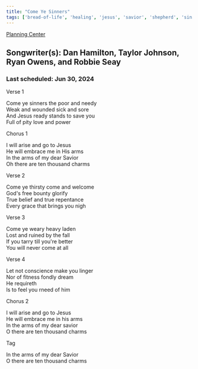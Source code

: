 ```yaml
---
title: "Come Ye Sinners"
tags: ['bread-of-life', 'healing', 'jesus', 'savior', 'shepherd', 'sin']
---
```


[Planning Center](https://services.planningcenteronline.com/songs/10548591)

## Songwriter(s): Dan Hamilton, Taylor Johnson, Ryan Owens, and Robbie Seay
### Last scheduled: Jun 30, 2024          

Verse 1  
  
Come ye sinners the poor and needy  
Weak and wounded sick and sore  
And Jesus ready stands to save you  
Full of pity love and power  
  
Chorus 1  
  
I will arise and go to Jesus  
He will embrace me in His arms  
In the arms of my dear Savior  
Oh there are ten thousand charms  
  
Verse 2  
  
Come ye thirsty come and welcome  
God's free bounty glorify  
True belief and true repentance  
Every grace that brings you nigh  
  
Verse 3  
  
Come ye weary heavy laden  
Lost and ruined by the fall  
If you tarry till you're better  
You will never come at all  
  
Verse 4  
  
Let not conscience make you linger  
Nor of fitness fondly dream  
He requireth  
Is to feel you rneed of him  
  
Chorus 2  
  
I will arise and go to Jesus  
He will embrace me in his arms  
In the arms of my dear savior  
O there are ten thousand charms  
  
Tag  
  
In the arms of my dear Savior  
O there are ten thousand charms
